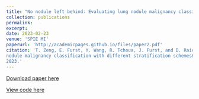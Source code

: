 ```yaml
---
title: "No nodule left behind: Evaluating lung nodule malignancy classification with different stratification schemes"
collection: publications
permalink: 
excerpt:
date: 2023-02-23
venue: 'SPIE MI'
paperurl: 'http://academicpages.github.io/files/paper2.pdf'
citation: 'T. Zeng, E. Furst, Y. Wang, R. Tchoua, J. Furst, and D. Raicu, &quot;No nodule left behind: Evaluating lung
nodule malignancy classification with different stratification schemes&quot;, <i>SPIE Medical Imaging</i>, accepted,
2023.'
---
```


[Download paper here](http://academicpages.github.io/files/No_Nodule_Left_Behind.pdf)

[View code here](https://github.com/mtzig/LIDC_GDRO)

